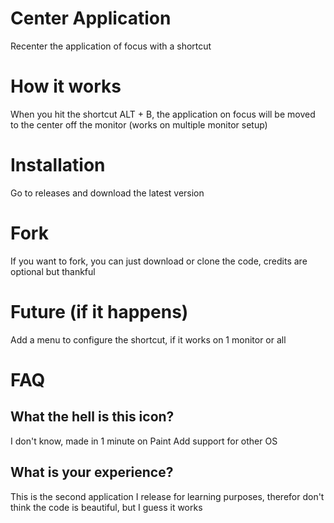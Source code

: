 # Center Application
Recenter the application of focus with a shortcut

How it works
============
When you hit the shortcut ALT + B, the application on focus will be moved to the center off the monitor (works on multiple monitor setup)

Installation
============
Go to releases and download the latest version

Fork
============
If you want to fork, you can just download or clone the code, credits are optional but thankful

Future (if it happens)
===========
Add a menu to configure the shortcut, if it works on 1 monitor or all

FAQ
===========
What the hell is this icon?
-----------
I don't know, made in 1 minute on Paint
Add support for other OS

What is your experience?
-----------
This is the second application I release for learning purposes, therefor don't think the code is beautiful, but I guess it works
